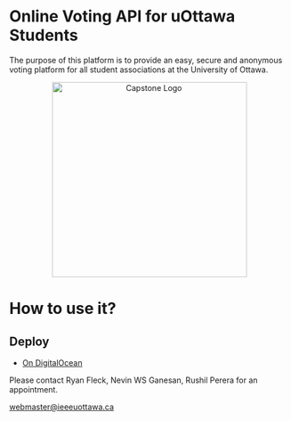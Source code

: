 # Online Voting API for uOttawa Students

The purpose of this platform is to provide an easy, secure and anonymous voting platform for all student associations at the University of Ottawa.

<p align="center">
  <img src="https://ieeeuottawa.ca/static/vote-ieee-8a6154b6c60283892fb359c441eb74e7.jpg" width="350" title="Capstone Logo">
</p>

# How to use it?

## Deploy

* [On DigitalOcean](./docs/deployment/DigitalOcean.md)

Please contact Ryan Fleck, Nevin WS Ganesan, Rushil Perera for an appointment.

[webmaster@ieeeuottawa.ca](mailto:webmaster@ieeeuottawa.ca?subject=[GitHub]%20Source%20Han%20Sans)
